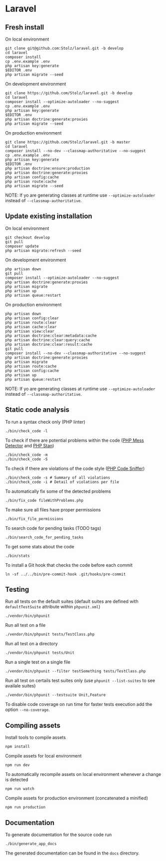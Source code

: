 # Laravel

## Fresh install

On local environment

	git clone git@github.com:Stolz/laravel.git -b develop
	cd laravel
	composer install
	cp .env.example .env
	php artisan key:generate
	$EDITOR .env
	php artisan migrate --seed

On development environment

	git clone https://github.com/Stolz/laravel.git -b develop
	cd laravel
	composer install --optimize-autoloader --no-suggest
	cp .env.example .env
	php artisan key:generate
	$EDITOR .env
	php artisan doctrine:generate:proxies
	php artisan migrate --seed

On production environment

	git clone https://github.com/Stolz/laravel.git -b master
	cd laravel
	composer install --no-dev --classmap-authoritative --no-suggest
	cp .env.example .env
	php artisan key:generate
	$EDITOR .env
	php artisan doctrine:ensure:production
	php artisan doctrine:generate:proxies
	php artisan config:cache
	php artisan route:cache
	php artisan migrate --seed

NOTE: If yo are generating classes at runtime use `--optimize-autoloader` instead of `--classmap-authoritative`.

## Update existing installation

On local environment

	git checkout develop
	git pull
	composer update
	php artisan migrate:refresh --seed

On development environment

	php artisan down
	git pull
	composer install --optimize-autoloader --no-suggest
	php artisan doctrine:generate:proxies
	php artisan migrate
	php artisan up
	php artisan queue:restart

On production environment

	php artisan down
	php artisan config:clear
	php artisan route:clear
	php artisan cache:clear
	php artisan view:clear
	php artisan doctrine:clear:metadata:cache
	php artisan doctrine:clear:query:cache
	php artisan doctrine:clear:result:cache
	git pull
	composer install --no-dev --classmap-authoritative --no-suggest
	php artisan doctrine:generate:proxies
	php artisan migrate
	php artisan route:cache
	php artisan config:cache
	php artisan up
	php artisan queue:restart

NOTE: If yo are generating classes at runtime use `--optimize-autoloader` instead of `--classmap-authoritative`.

## Static code analysis

To run a syntax check only (PHP linter)

	./bin/check_code -l

To check if there are potential problems within the code ([PHP Mess Detector](https://phpmd.org/) and [PHP Stan](https://github.com/phpstan/phpstan))

	./bin/check_code -m
	./bin/check_code -S

To check if there are violations of the code style ([PHP Code Sniffer](https://github.com/squizlabs/PHP_CodeSniffer))

	./bin/check_code -s # Summary of all violations
	./bin/check_code -i # Detail of violations per file

To automatically fix some of the detected problems

	./bin/fix_code fileWithProblems.php

To make sure all files have proper permissions

	./bin/fix_file_permissions

To search code for pending tasks (TODO tags)

	./bin/search_code_for_pending_tasks

To get some stats about the code

	./bin/stats

To install a Git hook that checks the code before each commit

	ln -sf ../../bin/pre-commit-hook .git/hooks/pre-commit

## Testing

Run all tests on the default suites (default suites are defined with `defaultTestSuite` attribute within `phpunit.xml`)

	./vendor/bin/phpunit

Run all test on a file

	./vendor/bin/phpunit tests/TestClass.php

Run all test on a directory

	./vendor/bin/phpunit tests/Unit

Run a single test on a single file

	./vendor/bin/phpunit --filter testSomething tests/TestClass.php

Run all test on certails test suites only (use `phpunit --list-suites` to see availale suites)

	./vendor/bin/phpunit --testsuite Unit,Feature

To disable code coverage on run time for faster tests execution add the option `--no-coverage`.

## Compiling assets

Install tools to compile assets

	npm install

Compile assets for local environment

	npm run dev

To automatically recompile assets on local environment whenever a change is detected

	npm run watch

Compile assets for production environment (concatenated a minified)

	npm run production

## Documentation

To generate documentation for the source code run

	./bin/generate_app_docs

The generated documentation can be found in the `docs` directory.
